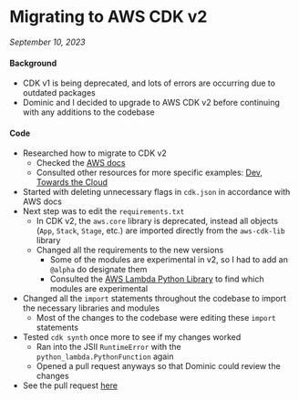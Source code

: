 Migrating to AWS CDK v2
=======================

*September 10, 2023*

#### Background
- CDK v1 is being deprecated, and lots of errors are occurring due to outdated packages
- Dominic and I decided to upgrade to AWS CDK v2 before continuing with any additions to the codebase

#### Code
- Researched how to migrate to CDK v2
  - Checked the [AWS docs](https://docs.aws.amazon.com/cdk/v2/guide/migrating-v2.html)
  - Consulted other resources for more specific examples: [Dev](https://dev.to/aws-builders/how-to-migrate-cdk-v1-to-cdk-v2-in-10-minuets-6i6), [Towards the Cloud](https://towardsthecloud.com/migrate-aws-cdk-v2)
- Started with deleting unnecessary flags in `cdk.json` in accordance with AWS docs
- Next step was to edit the `requirements.txt`
  - In CDK v2, the `aws.core` library is deprecated, instead all objects (`App`, `Stack`, `Stage`, etc.) are imported directly from the `aws-cdk-lib` library
  - Changed all the requirements to the new versions
    - Some of the modules are experimental in v2, so I had to add an `@alpha` do designate them
    - Consulted the [AWS Lambda Python Library](https://docs.aws.amazon.com/cdk/api/v2/python/aws_cdk.aws_lambda_python_alpha/README.html) to find which modules are experimental
- Changed all the `import` statements throughout the codebase to import the necessary libraries and modules
  - Most of the changes to the codebase were editing these `import` statements
- Tested `cdk synth` once more to see if my changes worked
  - Ran into the JSII `RuntimeError` with the `python_lambda.PythonFunction` again
  - Opened a pull request anyways so that Dominic could review the changes
- See the pull request [here](https://github.com/amycayne/GPW--BACKEND/pull/4)

